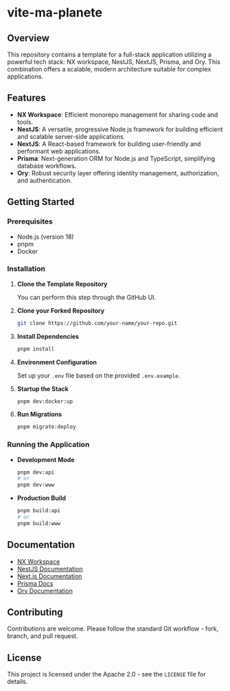 # vite-ma-planete

## Overview

This repository contains a template for a full-stack application utilizing a powerful tech stack: NX workspace, NestJS, NextJS, Prisma, and Ory. This combination offers a scalable, modern architecture suitable for complex applications.

## Features

- **NX Workspace**: Efficient monorepo management for sharing code and tools.
- **NestJS**: A versatile, progressive Node.js framework for building efficient and scalable server-side applications.
- **NextJS**: A React-based framework for building user-friendly and performant web applications.
- **Prisma**: Next-generation ORM for Node.js and TypeScript, simplifying database workflows.
- **Ory**: Robust security layer offering identity management, authorization, and authentication.

## Getting Started

### Prerequisites

- Node.js (version 18)
- pnpm
- Docker

### Installation

1. **Clone the Template Repository**

   You can perform this step through the GitHub UI.

2. **Clone your Forked Repository**

   ```bash
   git clone https://github.com/your-name/your-repo.git

   ```

3. **Install Dependencies**

   ```bash
   pnpm install
   ```

4. **Environment Configuration**

   Set up your `.env` file based on the provided `.env.example`.

5. **Startup the Stack**

   ```bash
   pnpm dev:docker:up
   ```

6. **Run Migrations**

   ```bash
   pnpm migrate:deploy
   ```

### Running the Application

- **Development Mode**

  ```bash
  pnpm dev:api
  # or
  pnpm dev:www
  ```

- **Production Build**

  ```bash
  pnpm build:api
  # or
  pnpm build:www
  ```

## Documentation

- [NX Workspace](https://nx.dev/)
- [NestJS Documentation](https://nestjs.com/)
- [Next.js Documentation](https://nextjs.org/docs)
- [Prisma Docs](https://www.prisma.io/docs/)
- [Ory Documentation](https://www.ory.sh/docs/)

## Contributing

Contributions are welcome. Please follow the standard Git workflow - fork, branch, and pull request.

## License

This project is licensed under the Apache 2.0 - see the `LICENSE` file for details.
